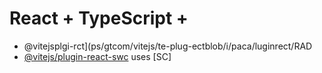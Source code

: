 # React + TypeScript + 

- @vitejsplgi-rct](ps/gtcom/vitejs/te-plug-ectblob/i/paca/luginrect/RAD
- [@vitejs/plugin-react-swc](https://github.com/vitejs/vite-plgin-react-swc) uses [SC]


